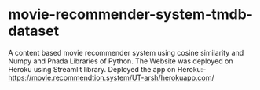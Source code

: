 # movie-recommender-system-tmdb-dataset
A content based movie recommender system using cosine similarity and Numpy and Pnada Libraries of Python.
The Website was deployed on Heroku using Streamlit library.
Deployed the app on Heroku:-https://movie.recommendtion.system/UT-arsh/herokuapp.com/
